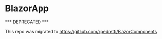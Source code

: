# BlazorApp
 *** DEPRECATED ***
 
 This repo was migrated to https://github.com/rpedretti/BlazorComponents

